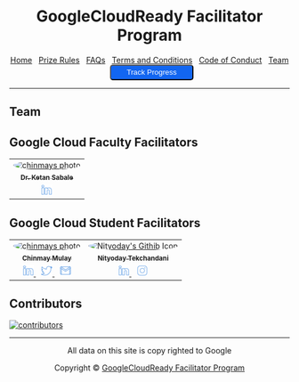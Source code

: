 <center>
    <h1>GoogleCloudReady Facilitator Program</h1>
    <a href="https://dot-space.github.io/GCRF-22/">Home</a>
    &nbsp;
    <a href="https://dot-space.github.io/GCRF-22/prize">Prize Rules</a>
    &nbsp;
    <a href="https://dot-space.github.io/GCRF-22/faqs">FAQs</a>
    &nbsp;
    <a href="https://dot-space.github.io/GCRF-22/tnc">Terms and Conditions</a>
    &nbsp;
    <a href="https://dot-space.github.io/GCRF-22/coc">Code of Conduct</a>
    &nbsp;
    <a href="https://dot-space.github.io/GCRF-22/team">Team</a>
    &nbsp;
    <a href="https://bit.ly/crf-report">
    <button style="background-color: #1266f1; color: white; border-radius: 5px; width: 150px; height: 28px">Track Progress</button>
    </a>
</center>

---

## Team

## Google Cloud Faculty Facilitators

<table>
    <tr>
        <td align="center">
            <a href="https://github.com/cmulay">
                <img style="border-radius: 50%" src="https://media-exp1.licdn.com/dms/image/C4E03AQEhEkoYoYDa-Q/profile-displayphoto-shrink_800_800/0/1647275970606?e=1657756800&v=beta&t=RoWB_6-JfozokyXdEStS3K5qOGb2Fti1uiwAXnR4ZG8" width="120px;" alt="chinmays photo"/>
                <br/>
                <sub><b>Dr. Ketan Sabale</b></sub>
            </a>
        </td>
    </tr>
    <tr>
        <td align="center">
            <a href="https://www.linkedin.com/in/ketansabale/">
            <img src="https://raw.githubusercontent.com/cmulay/about/master/designs/socials/linkedin.png" width="20px">
            </a>
        </td>
    </tr>
    
</table>

## Google Cloud Student Facilitators

<table>
    <tr>
        <td align="center">
            <a href="https://github.com/cmulay">
                <img style="border-radius: 50%" src="https://avatars.githubusercontent.com/u/38172685?v=4" width="120px;" alt="chinmays photo"/>
                <br/>
                <sub><b>Chinmay Mulay</b></sub>
            </a>
        </td>
        <td align="center">
            <a href="https://github.com/nityoday">
                <img style="border-radius: 50%" src="https://avatars.githubusercontent.com/u/32616539?v=4" width="120px;" alt="Nityoday's Githib Icon"/>
                <br/>
                <sub><b>Nityoday Tekchandani</b></sub>
                </a>
        </td>
    </tr>
    <tr>
        <td align="center">
            <a href="https://linkedIn.com/in/cmulay17">
            <img src="https://raw.githubusercontent.com/cmulay/about/master/designs/socials/linkedin.png" width="20px">
            </a>
            <a href="https://twitter.com/cmulay17" style="margin-left: 10px;">
            <img src="https://raw.githubusercontent.com/cmulay/about/master/designs/socials/twitter.png" width="20px">
            </a>
            <a href="mailto:chinmay.mulay@icloud.com" style="margin-left: 10px;">
            <img src="https://raw.githubusercontent.com/cmulay/about/master/designs/socials/gmail.png" width="20px">
            </a>
        </td>
        <td align="center">
            <a href="https://linkedIn.com/in/nityoday">
            <img src="https://raw.githubusercontent.com/cmulay/about/master/designs/socials/linkedin.png" width="20px">
            </a>
            <a href="https://instagram.com/nityoday" style="margin-left: 10px;">
            <img src="https://raw.githubusercontent.com/cmulay/about/master/designs/socials/instagram.png" width="20px">
            </a>
        </td>
    </tr>
    
</table>

## Contributors

<a href="https://github.com/dot-space/GCRF-22/graphs/contributors">
  <img src="https://contrib.rocks/image?repo=dot-space/GCRF-22" alt="contributors" />
</a>

---

<footer>

<center>

<p> All data on this site is copy righted to Google</p>
Copyright ©️ <a href="https://events.withgoogle.com/googlecloudready-facilitator-program/" target="_blank">GoogleCloudReady Facilitator Program</a>

</center>

</footer>

